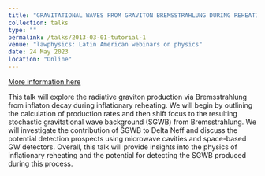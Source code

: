 ```yaml
---
title: "GRAVITATIONAL WAVES FROM GRAVITON BREMSSTRAHLUNG DURING REHEATING"
collection: talks
type: ""
permalink: /talks/2013-03-01-tutorial-1
venue: "lawphysics: Latin American webinars on physics"
date: 24 May 2023
location: "Online"
---
```


[More information here](https://lawphysics.wordpress.com/2023/05/22/w145-yong-xu-gravitational-waves-from-graviton-bremsstrahlung-during-reheating/)

This talk will explore the radiative graviton production via Bremsstrahlung from inflaton decay during inflationary reheating. We will begin by outlining the calculation of production rates and then shift focus to the resulting stochastic gravitational wave background (SGWB) from Bremsstrahlung. We will investigate the contribution of SGWB to Delta Neff and discuss the potential detection prospects using microwave cavities and space-based GW detectors. Overall, this talk will provide insights into the physics of inflationary reheating and the potential for detecting the SGWB produced during this process.
